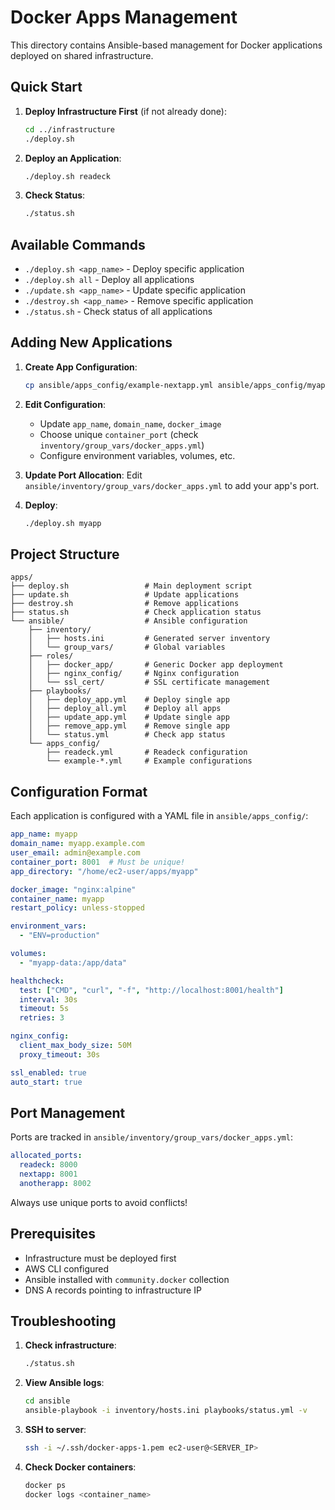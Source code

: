 # Docker Apps Management

This directory contains Ansible-based management for Docker applications deployed on shared infrastructure.

## Quick Start

1. **Deploy Infrastructure First** (if not already done):
   ```bash
   cd ../infrastructure
   ./deploy.sh
   ```

2. **Deploy an Application**:
   ```bash
   ./deploy.sh readeck
   ```

3. **Check Status**:
   ```bash
   ./status.sh
   ```

## Available Commands

- `./deploy.sh <app_name>` - Deploy specific application
- `./deploy.sh all` - Deploy all applications
- `./update.sh <app_name>` - Update specific application
- `./destroy.sh <app_name>` - Remove specific application
- `./status.sh` - Check status of all applications

## Adding New Applications

1. **Create App Configuration**:
   ```bash
   cp ansible/apps_config/example-nextapp.yml ansible/apps_config/myapp.yml
   ```

2. **Edit Configuration**:
   - Update `app_name`, `domain_name`, `docker_image`
   - Choose unique `container_port` (check `inventory/group_vars/docker_apps.yml`)
   - Configure environment variables, volumes, etc.

3. **Update Port Allocation**:
   Edit `ansible/inventory/group_vars/docker_apps.yml` to add your app's port.

4. **Deploy**:
   ```bash
   ./deploy.sh myapp
   ```

## Project Structure

```
apps/
├── deploy.sh                 # Main deployment script
├── update.sh                 # Update applications
├── destroy.sh                # Remove applications
├── status.sh                 # Check application status
└── ansible/                  # Ansible configuration
    ├── inventory/
    │   ├── hosts.ini         # Generated server inventory
    │   └── group_vars/       # Global variables
    ├── roles/
    │   ├── docker_app/       # Generic Docker app deployment
    │   ├── nginx_config/     # Nginx configuration
    │   └── ssl_cert/         # SSL certificate management
    ├── playbooks/
    │   ├── deploy_app.yml    # Deploy single app
    │   ├── deploy_all.yml    # Deploy all apps
    │   ├── update_app.yml    # Update single app
    │   ├── remove_app.yml    # Remove single app
    │   └── status.yml        # Check app status
    └── apps_config/
        ├── readeck.yml       # Readeck configuration
        └── example-*.yml     # Example configurations
```

## Configuration Format

Each application is configured with a YAML file in `ansible/apps_config/`:

```yaml
app_name: myapp
domain_name: myapp.example.com
user_email: admin@example.com
container_port: 8001  # Must be unique!
app_directory: "/home/ec2-user/apps/myapp"

docker_image: "nginx:alpine"
container_name: myapp
restart_policy: unless-stopped

environment_vars:
  - "ENV=production"

volumes:
  - "myapp-data:/app/data"

healthcheck:
  test: ["CMD", "curl", "-f", "http://localhost:8001/health"]
  interval: 30s
  timeout: 5s
  retries: 3

nginx_config:
  client_max_body_size: 50M
  proxy_timeout: 30s

ssl_enabled: true
auto_start: true
```

## Port Management

Ports are tracked in `ansible/inventory/group_vars/docker_apps.yml`:

```yaml
allocated_ports:
  readeck: 8000
  nextapp: 8001
  anotherapp: 8002
```

Always use unique ports to avoid conflicts!

## Prerequisites

- Infrastructure must be deployed first
- AWS CLI configured
- Ansible installed with `community.docker` collection
- DNS A records pointing to infrastructure IP

## Troubleshooting

1. **Check infrastructure**:
   ```bash
   ./status.sh
   ```

2. **View Ansible logs**:
   ```bash
   cd ansible
   ansible-playbook -i inventory/hosts.ini playbooks/status.yml -v
   ```

3. **SSH to server**:
   ```bash
   ssh -i ~/.ssh/docker-apps-1.pem ec2-user@<SERVER_IP>
   ```

4. **Check Docker containers**:
   ```bash
   docker ps
   docker logs <container_name>
   ```